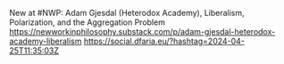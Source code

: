 New at #NWP: Adam Gjesdal (Heterodox Academy), Liberalism, Polarization, and the Aggregation Problem https://newworkinphilosophy.substack.com/p/adam-gjesdal-heterodox-academy-liberalism https://social.dfaria.eu/?hashtag=2024-04-25T11:35:03Z